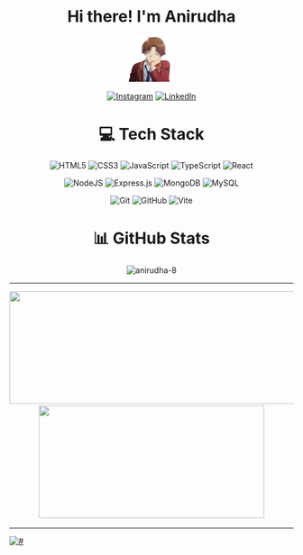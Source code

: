 <div align="center"
<table>
  <tr>
    <td><h1>Hi there! I'm Anirudha</h1></td>
    <td><img src="./Ayanokoji.png" alt="Ayonokoji Kiyotaka" width="80" /></td>
  </tr>
</table>

[![Instagram](https://img.shields.io/badge/Instagram-%23E4405F.svg?logo=Instagram&logoColor=white)](https://instagram.com/anya_b_8)
[![LinkedIn](https://img.shields.io/badge/LinkedIn-%230077B5.svg?logo=linkedin&logoColor=white)](https://www.linkedin.com/in/anirudha-bele-394677320/)

# 💻 Tech Stack

![HTML5](https://img.shields.io/badge/html5-%23E34F26.svg?style=for-the-badge&logo=html5&logoColor=white) ![CSS3](https://img.shields.io/badge/css3-%231572B6.svg?style=for-the-badge&logo=css3&logoColor=white) ![JavaScript](https://img.shields.io/badge/javascript-%23323330.svg?style=for-the-badge&logo=javascript&logoColor=%23F7DF1E) ![TypeScript](https://img.shields.io/badge/typescript-%23007ACC.svg?style=for-the-badge&logo=typescript&logoColor=white) ![React](https://img.shields.io/badge/react-%2320232a.svg?style=for-the-badge&logo=react&logoColor=%2361DAFB)

![NodeJS](https://img.shields.io/badge/node.js-6DA55F?style=for-the-badge&logo=node.js&logoColor=white) ![Express.js](https://img.shields.io/badge/express.js-%23404d59.svg?style=for-the-badge&logo=express&logoColor=%2361DAFB) ![MongoDB](https://img.shields.io/badge/MongoDB-%234ea94b.svg?style=for-the-badge&logo=mongodb&logoColor=white) ![MySQL](https://img.shields.io/badge/mysql-4479A1.svg?style=for-the-badge&logo=mysql&logoColor=white)

![Git](https://img.shields.io/badge/git-%23F05033.svg?style=for-the-badge&logo=git&logoColor=white) ![GitHub](https://img.shields.io/badge/github-%23121011.svg?style=for-the-badge&logo=github&logoColor=white) ![Vite](https://img.shields.io/badge/vite-%23646CFF.svg?style=for-the-badge&logo=vite&logoColor=white)

# 📊 GitHub Stats

</div>

<p align="center">
  <img width="800" height="220" align="center" src="https://github-readme-streak-stats.herokuapp.com/?user=anirudha-8&&theme=dark&hide_border=false" alt="anirudha-8" />
</p>

---

<p align="center">
  <img width="600" height="200" src="https://github-readme-stats.vercel.app/api?username=anirudha-8&theme=dark&hide_border=false&include_all_commits=false&count_private=false">
  <br />
  <img width="400" height="200" src="https://github-readme-stats.vercel.app/api/top-langs/?username=anirudha-8&theme=dark&hide_border=false&include_all_commits=false&count_private=false&layout=compact">
</p>

---

[![#](https://visitcount.itsvg.in/api?id=anirudha-8&icon=0&color=0)](https://github.com/anirudha-8)
